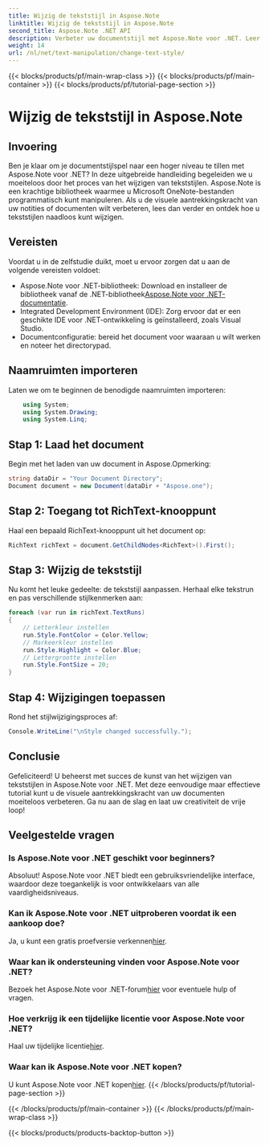 ```yaml
---
title: Wijzig de tekststijl in Aspose.Note
linktitle: Wijzig de tekststijl in Aspose.Note
second_title: Aspose.Note .NET API
description: Verbeter uw documentstijl met Aspose.Note voor .NET. Leer hoe u moeiteloos tekststijlen kunt wijzigen in deze stapsgewijze handleiding. Probeer het gratis!
weight: 14
url: /nl/net/text-manipulation/change-text-style/
---
```


{{< blocks/products/pf/main-wrap-class >}}
{{< blocks/products/pf/main-container >}}
{{< blocks/products/pf/tutorial-page-section >}}

# Wijzig de tekststijl in Aspose.Note

## Invoering
Ben je klaar om je documentstijlspel naar een hoger niveau te tillen met Aspose.Note voor .NET? In deze uitgebreide handleiding begeleiden we u moeiteloos door het proces van het wijzigen van tekststijlen. Aspose.Note is een krachtige bibliotheek waarmee u Microsoft OneNote-bestanden programmatisch kunt manipuleren. Als u de visuele aantrekkingskracht van uw notities of documenten wilt verbeteren, lees dan verder en ontdek hoe u tekststijlen naadloos kunt wijzigen.
## Vereisten
Voordat u in de zelfstudie duikt, moet u ervoor zorgen dat u aan de volgende vereisten voldoet:
-  Aspose.Note voor .NET-bibliotheek: Download en installeer de bibliotheek vanaf de .NET-bibliotheek[Aspose.Note voor .NET-documentatie](https://reference.aspose.com/note/net/).
- Integrated Development Environment (IDE): Zorg ervoor dat er een geschikte IDE voor .NET-ontwikkeling is geïnstalleerd, zoals Visual Studio.
- Documentconfiguratie: bereid het document voor waaraan u wilt werken en noteer het directorypad.
## Naamruimten importeren
Laten we om te beginnen de benodigde naamruimten importeren:
```csharp
    using System;
    using System.Drawing;
    using System.Linq;
```
## Stap 1: Laad het document
Begin met het laden van uw document in Aspose.Opmerking:
```csharp
string dataDir = "Your Document Directory";
Document document = new Document(dataDir + "Aspose.one");
```
## Stap 2: Toegang tot RichText-knooppunt
Haal een bepaald RichText-knooppunt uit het document op:
```csharp
RichText richText = document.GetChildNodes<RichText>().First();
```
## Stap 3: Wijzig de tekststijl
Nu komt het leuke gedeelte: de tekststijl aanpassen. Herhaal elke tekstrun en pas verschillende stijlkenmerken aan:
```csharp
foreach (var run in richText.TextRuns)
{
    // Letterkleur instellen
    run.Style.FontColor = Color.Yellow;
    // Markeerkleur instellen
    run.Style.Highlight = Color.Blue;
    // Lettergrootte instellen
    run.Style.FontSize = 20;
}
```
## Stap 4: Wijzigingen toepassen
Rond het stijlwijzigingsproces af:
```csharp
Console.WriteLine("\nStyle changed successfully.");
```
## Conclusie
Gefeliciteerd! U beheerst met succes de kunst van het wijzigen van tekststijlen in Aspose.Note voor .NET. Met deze eenvoudige maar effectieve tutorial kunt u de visuele aantrekkingskracht van uw documenten moeiteloos verbeteren. Ga nu aan de slag en laat uw creativiteit de vrije loop!
## Veelgestelde vragen
### Is Aspose.Note voor .NET geschikt voor beginners?
Absoluut! Aspose.Note voor .NET biedt een gebruiksvriendelijke interface, waardoor deze toegankelijk is voor ontwikkelaars van alle vaardigheidsniveaus.
### Kan ik Aspose.Note voor .NET uitproberen voordat ik een aankoop doe?
 Ja, u kunt een gratis proefversie verkennen[hier](https://releases.aspose.com/).
### Waar kan ik ondersteuning vinden voor Aspose.Note voor .NET?
 Bezoek het Aspose.Note voor .NET-forum[hier](https://forum.aspose.com/c/note/28) voor eventuele hulp of vragen.
### Hoe verkrijg ik een tijdelijke licentie voor Aspose.Note voor .NET?
 Haal uw tijdelijke licentie[hier](https://purchase.aspose.com/temporary-license/).
### Waar kan ik Aspose.Note voor .NET kopen?
 U kunt Aspose.Note voor .NET kopen[hier](https://purchase.aspose.com/buy).
{{< /blocks/products/pf/tutorial-page-section >}}

{{< /blocks/products/pf/main-container >}}
{{< /blocks/products/pf/main-wrap-class >}}

{{< blocks/products/products-backtop-button >}}
